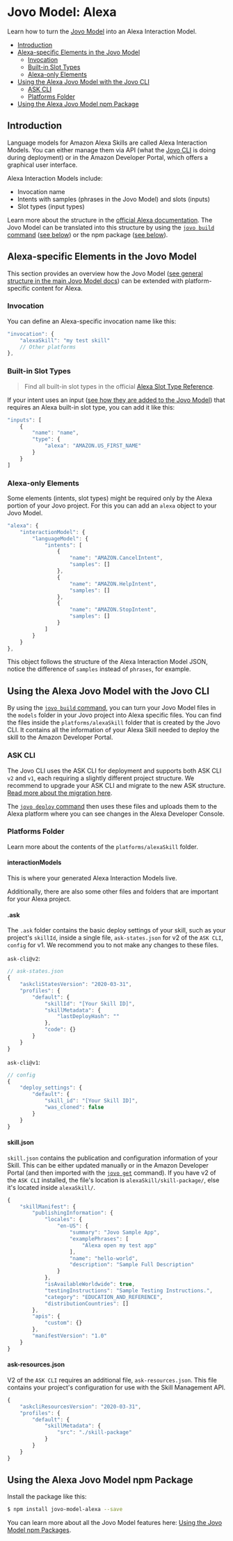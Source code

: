 # Jovo Model: Alexa

Learn how to turn the [Jovo Model](http://jovo.tech/marketplace/jovo-model) into an Alexa Interaction Model.

* [Introduction](#introduction)
* [Alexa-specific Elements in the Jovo Model](#alexa-specific-elements-in-the-jovo-model)
   * [Invocation](#invocation)
   * [Built-in Slot Types](#built-in-slot-types)
   * [Alexa-only Elements](#alexa-only-elements)
* [Using the Alexa Jovo Model with the Jovo CLI](#using-the-alexa-jovo-model-with-the-jovo-cli)
   * [ASK CLI](#ask-cli)
   * [Platforms Folder](#platforms-folder)
* [Using the Alexa Jovo Model npm Package](#using-the-alexa-jovo-model-npm-package)

## Introduction

Language models for Amazon Alexa Skills are called Alexa Interaction Models. You can either manage them via API (what the [Jovo CLI](https://www.jovo.tech/marketplace/jovo-cli) is doing during deployment) or in the Amazon Developer Portal, which offers a graphical user interface.

Alexa Interaction Models include:
* Invocation name
* Intents with samples (phrases in the Jovo Model) and slots (inputs)
* Slot types (input types)

Learn more about the structure in the [official Alexa documentation](https://developer.amazon.com/docs/alexa/custom-skills/create-the-interaction-model-for-your-skill.html). The Jovo Model can be translated into this structure by using the [`jovo build` command](https://www.jovo.tech/marketplace/jovo-cli/build) ([see below](#using-the-alexa-jovo-model-with-the-jovo-cli)) or the npm package ([see below](#using-the-alexa-jovo-model-npm-package)).


## Alexa-specific Elements in the Jovo Model

This section provides an overview how the Jovo Model ([see general structure in the main Jovo Model docs](http://jovo.tech/marketplace/jovo-model#model-structure)) can be extended with platform-specific content for Alexa.

### Invocation

You can define an Alexa-specific invocation name like this:

```javascript
"invocation": {
    "alexaSkill": "my test skill"
    // Other platforms
},
```

### Built-in Slot Types

> Find all built-in slot types in the official [Alexa Slot Type Reference](https://developer.amazon.com/docs/custom-skills/slot-type-reference.html).

If your intent uses an input ([see how they are added to the Jovo Model](http://jovo.tech/marketplace/jovo-model#intents)) that requires an Alexa built-in slot type, you can add it like this:

```javascript
"inputs": [
    {
        "name": "name",
        "type": {
            "alexa": "AMAZON.US_FIRST_NAME"
        }
    }
]
```


### Alexa-only Elements

Some elements (intents, slot types) might be required only by the Alexa portion of your Jovo project. For this you can add an `alexa` object to your Jovo Model.

```javascript
"alexa": {
    "interactionModel": {
        "languageModel": {
            "intents": [
                {
                    "name": "AMAZON.CancelIntent",
                    "samples": []
                },
                {
                    "name": "AMAZON.HelpIntent",
                    "samples": []
                },
                {
                    "name": "AMAZON.StopIntent",
                    "samples": []
                }
            ]
        }
    }
},
```

This object follows the structure of the Alexa Interaction Model JSON, notice the difference of `samples` instead of `phrases`, for example.



## Using the Alexa Jovo Model with the Jovo CLI

By using the [`jovo build` command](https://www.jovo.tech/marketplace/jovo-cli/build), you can turn your Jovo Model files in the `models` folder in your Jovo project into Alexa specific files. You can find the files inside the `platforms/alexaSkill` folder that is created by the Jovo CLI. It contains all the information of your Alexa Skill needed to deploy the skill to the Amazon Developer Portal. 

### ASK CLI

The Jovo CLI uses the ASK CLI for deployment and supports both ASK CLI `v2` and `v1`, each requiring a slightly different project structure. We recommend to upgrade your ASK CLI and migrate to the new ASK structure. [Read more about the migration here](https://developer.amazon.com/en-US/docs/alexa/smapi/ask-cli-v1-to-v2-migration-guide.html).

The [`jovo deploy` command](https://www.jovo.tech/marketplace/jovo-cli/deploy) then uses these files and uploads them to the Alexa platform where you can see changes in the Alexa Developer Console.


### Platforms Folder

Learn more about the contents of the `platforms/alexaSkill` folder.

#### interactionModels

This is where your generated Alexa Interaction Models live.

Additionally, there are also some other files and folders that are important for your Alexa project.


#### .ask

The `.ask` folder contains the basic deploy settings of your skill, such as your project's `skillId`, inside a single file, `ask-states.json` for v2 of the `ASK CLI`, `config` for v1. We recommend you to not make any changes to these files.

`ask-cli@v2`:
```js
// ask-states.json
{
	"askcliStatesVersion": "2020-03-31",
	"profiles": {
		"default": {
			"skillId": "[Your Skill ID]",
			"skillMetadata": {
				"lastDeployHash": ""
			},
			"code": {}
		}
	}
}
```

`ask-cli@v1`:
```javascript
// config
{
	"deploy_settings": {
		"default": {
			"skill_id": "[Your Skill ID]",
			"was_cloned": false
		}
	}
}
```



#### skill.json

`skill.json` contains the publication and configuration information of your Skill. This can be either updated manually or in the Amazon Developer Portal (and then imported with the [`jovo get`](../../../tools/cli/get.md '../cli/get') command). If you have v2 of the `ASK CLI` installed, the file's location is `alexaSkill/skill-package/`, else it's located inside `alexaSkill/`.

```javascript
{
	"skillManifest": {
		"publishingInformation": {
			"locales": {
				"en-US": {
					"summary": "Jovo Sample App",
					"examplePhrases": [
						"Alexa open my test app"
					],
					"name": "hello-world",
					"description": "Sample Full Description"
				}
			},
			"isAvailableWorldwide": true,
			"testingInstructions": "Sample Testing Instructions.",
			"category": "EDUCATION_AND_REFERENCE",
			"distributionCountries": []
		},
		"apis": {
			"custom": {}
		},
		"manifestVersion": "1.0"
	}
}
```

#### ask-resources.json

V2 of the `ASK CLI` requires an additional file, `ask-resources.json`. This file contains your project's configuration for use with the Skill Management API.

```js
{
	"askcliResourcesVersion": "2020-03-31",
	"profiles": {
		"default": {
			"skillMetadata": {
				"src": "./skill-package"
			}
		}
	}
}
```



## Using the Alexa Jovo Model npm Package

Install the package like this:

```sh
$ npm install jovo-model-alexa --save
```

You can learn more about all the Jovo Model features here: [Using the Jovo Model npm Packages](http://jovo.tech/marketplace/jovo-model#using-the-jovo-model-npm-packages).